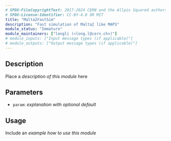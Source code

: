 ```yaml
---
# SPDX-FileCopyrightText: 2017-2024 CERN and the Allpix Squared authors
# SPDX-License-Identifier: CC-BY-4.0 OR MIT
title: "Malta2FastSim"
description: "Fast simulation of Malta2 like MAPS"
module_status: "Immature"
module_maintainers: ["longli (<long.l@cern.ch>)"]
# module_inputs: ["Input message types (if applicable)"]
# module_outputs: ["Output message types (if applicable)"]
---
```


## Description

Place a *description of this module* here

## Parameters

* `param`: *explanation with optional default*

## Usage

Include an *example how to use this module*

